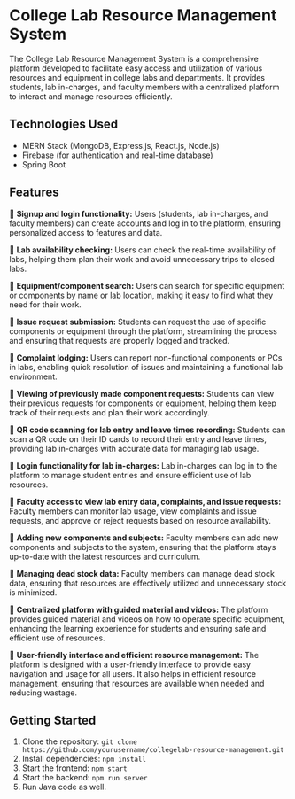 # College Lab Resource Management System

The College Lab Resource Management System is a comprehensive platform developed to facilitate easy access and utilization of various resources and equipment in college labs and departments. It provides students, lab in-charges, and faculty members with a centralized platform to interact and manage resources efficiently.

## Technologies Used

- MERN Stack (MongoDB, Express.js, React.js, Node.js)
- Firebase (for authentication and real-time database)
- Spring Boot 

## Features

🔹 **Signup and login functionality:** Users (students, lab in-charges, and faculty members) can create accounts and log in to the platform, ensuring personalized access to features and data.

🔹 **Lab availability checking:** Users can check the real-time availability of labs, helping them plan their work and avoid unnecessary trips to closed labs.

🔹 **Equipment/component search:** Users can search for specific equipment or components by name or lab location, making it easy to find what they need for their work.

🔹 **Issue request submission:** Students can request the use of specific components or equipment through the platform, streamlining the process and ensuring that requests are properly logged and tracked.

🔹 **Complaint lodging:** Users can report non-functional components or PCs in labs, enabling quick resolution of issues and maintaining a functional lab environment.

🔹 **Viewing of previously made component requests:** Students can view their previous requests for components or equipment, helping them keep track of their requests and plan their work accordingly.

🔹 **QR code scanning for lab entry and leave times recording:** Students can scan a QR code on their ID cards to record their entry and leave times, providing lab in-charges with accurate data for managing lab usage.

🔹 **Login functionality for lab in-charges:** Lab in-charges can log in to the platform to manage student entries and ensure efficient use of lab resources.

🔹 **Faculty access to view lab entry data, complaints, and issue requests:** Faculty members can monitor lab usage, view complaints and issue requests, and approve or reject requests based on resource availability.

🔹 **Adding new components and subjects:** Faculty members can add new components and subjects to the system, ensuring that the platform stays up-to-date with the latest resources and curriculum.

🔹 **Managing dead stock data:** Faculty members can manage dead stock data, ensuring that resources are effectively utilized and unnecessary stock is minimized.

🔹 **Centralized platform with guided material and videos:** The platform provides guided material and videos on how to operate specific equipment, enhancing the learning experience for students and ensuring safe and efficient use of resources.

🔹 **User-friendly interface and efficient resource management:** The platform is designed with a user-friendly interface to provide easy navigation and usage for all users. It also helps in efficient resource management, ensuring that resources are available when needed and reducing wastage.


## Getting Started

1. Clone the repository: `git clone https://github.com/yourusername/collegelab-resource-management.git`
2. Install dependencies: `npm install`
3. Start the frontend: `npm start`
4. Start the backend: `npm run server`
5. Run Java code as well.


